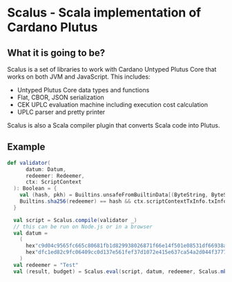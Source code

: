 # Scalus - Scala implementation of Cardano Plutus

## What it is going to be?

Scalus is a set of libraries to work with Cardano Untyped Plutus Core that works on both JVM and JavaScript.
This includes:

- Untyped Plutus Core data types and functions
- Flat, CBOR, JSON serialization
- CEK UPLC evaluation machine including execution cost calculation
- UPLC parser and pretty printer

Scalus is also a Scala compiler plugin that converts Scala code into Plutus.

## Example

```scala
def validator(
      datum: Datum,
      redeemer: Redeemer,
      ctx: ScriptContext
  ): Boolean = {
    val (hash, pkh) = Builtins.unsafeFromBuiltinData[(ByteString, ByteString)](datum)
    Builtins.sha256(redeemer) == hash && ctx.scriptContextTxInfo.txInfoSignatories.contains(pkh)
  }

  val script = Scalus.compile(validator _)
  // this can be run on Node.js or in a browser
  val datum =
    (
      hex"c9d04c9565fc665c80681fb1d829938026871f66e14f501e08531df66938a789",
      hex"dfc1ed82c9fc06409cc0d137e561fef37d1072e415e637ca54a2d044f3777da9"
    )
  val redeemer = "Test"
  val (result, budget) = Scalus.eval(script, datum, redeemer, Scalus.mkContext())

```

